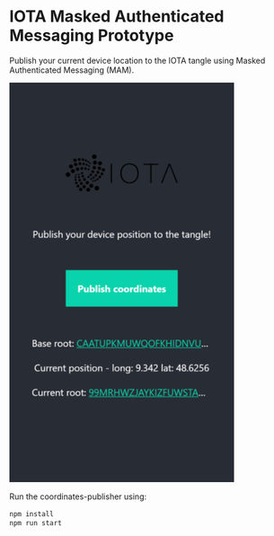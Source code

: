 # IOTA Masked Authenticated Messaging Prototype

Publish your current device location to the IOTA tangle using Masked Authenticated Messaging (MAM).

<img src="./coordinates-publisher/src/assets/screenshot.png" width="400"/>

Run the coordinates-publisher using:

```
npm install
npm run start
```
